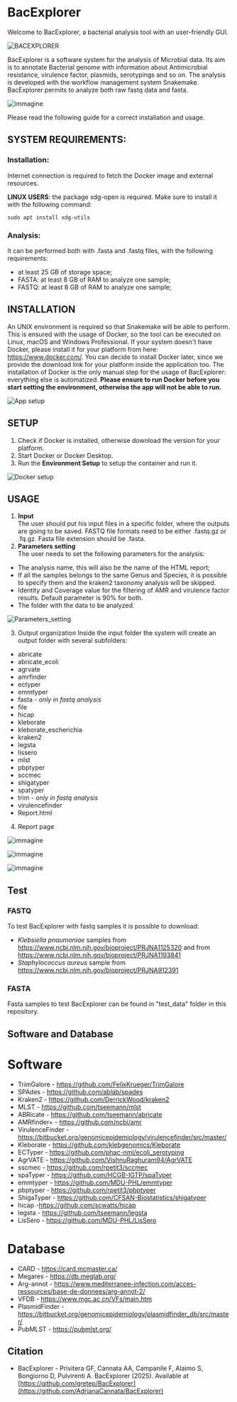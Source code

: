 # BacExplorer

Welcome to BacExplorer, a bacterial analysis tool with an user-friendly GUI.

![BACEXPLORER](https://github.com/user-attachments/assets/694f612f-8645-45bf-85c2-5ec00efdc1a6)


BacExplorer is a software system for the analysis of Microbial data. Its aim is to annotate Bacterial genome with information about Antimicrobial resistance, virulence factor, plasmids, serotypings and so on. The analysis is developed with the workflow management system Snakemake.
BacExplorer permits to analyze both raw fastq data and fasta.

![immagine](https://github.com/user-attachments/assets/519c9191-a3cd-4836-af01-e474be6bf8c9)


Please read the following guide for a correct installation and usage.

## SYSTEM REQUIREMENTS:
### Installation:
Internet connection is required to fetch the Docker image and external resources.

**LINUX USERS**: the package xdg-open is required. Make sure to install it with the following command:

```
sudo apt install xdg-utils
```

### Analysis:
It can be performed both with .fasta and .fastq files, with the following requirements:
- at least 25 GB of storage space;
- FASTA: at least 8 GB of RAM to analyze one sample;
- FASTQ: at least 8 GB of RAM to analyze one sample;


## INSTALLATION
An UNIX environment is required so that Snakemake will be able to perform. This is ensured with the usage of Docker, so the tool can be executed on Linux, macOS and Windows Professional.
If your system doesn't have Docker, please install it for your platform from here: https://www.docker.com/.
You can decide to install Docker later, since we provide the download link for your platform inside the application too.
The installation of Docker is the only manual step for the usage of BacExplorer: everything else is automatized.
**Please ensure to run Docker before you start setting the environment, otherwise the app will not be able to run.**

![App setup](https://github.com/user-attachments/assets/eec116f4-2993-432f-854a-0fc53c3a7991)

## SETUP
1) Check if Docker is installed, otherwise download the version for your platform.
2) Start Docker or Docker Desktop.
3) Run the **Environment Setup** to setup the container and run it.

![Docker setup](https://github.com/user-attachments/assets/3b5d3af5-a311-49d0-b590-f3d03b5292c6)

## USAGE
1) **Input**  
The user should put his input files in a specific folder, where the outputs are going to be saved. FASTQ file formats need to be either .fastq.gz or .fq.gz.
Fasta file extension should be .fasta.
2) **Parameters setting**  
The user needs to set the following parameters for the analysis:
- The analysis name, this will also be the name of the HTML report;
- If all the samples belongs to the same Genus and Species, it is possible to specify them and the kraken2 taxonomy analysis will be skipped.
- Identity and Coverage value for the filtering of AMR and virulence factor results. Default parameter is 90% for both.
- The folder with the data to be analyzed.

![Parameters_setting](https://github.com/user-attachments/assets/0865b1fb-63ce-41b7-b792-509d1f853410)

3) Output organization
Inside the input folder the system will create an output folder with several subfolders:
- abricate
- abricate_ecoli
- agrvate
- amrfinder
- ectyper
- emmtyper
- fasta - *only in fastq analysis*
- file
- hicap
- kleborate
- kleborate_escherichia
- kraken2
- legsta
- lissero
- mlst
- pbptyper
- sccmec
- shigatyper
- spatyper
- trim - *only in fastq analysis*
- virulencefinder
- Report.html



4) Report page


![immagine](https://github.com/user-attachments/assets/db3fe1ee-f254-4bad-8fe4-f05975e0bec6)


![immagine](https://github.com/user-attachments/assets/701aeba7-3081-4ab1-a0c7-279f349233b7)


![immagine](https://github.com/user-attachments/assets/5870e3ae-4b4e-4c1e-82a8-507f06436d45)




## Test

### FASTQ
To test BacExplorer with fastq samples it is possible to download:
- *Klebsiella pnaumoniae* samples from https://www.ncbi.nlm.nih.gov/bioproject/PRJNA1125320 and from https://www.ncbi.nlm.nih.gov/bioproject/PRJNA1193841
- *Staphylococcus aureus* sample from https://www.ncbi.nlm.nih.gov/bioproject/PRJNA912391

### FASTA
Fasta samples to test BacExplorer can be found in "test_data" folder in this repository.

## Software and Database
# Software
- TrimGalore - https://github.com/FelixKrueger/TrimGalore
- SPAdes - https://github.com/ablab/spades
- Kraken2 - https://github.com/DerrickWood/kraken2
- MLST - https://github.com/tseemann/mlst
- ABRicate - https://github.com/tseemann/abricate
- AMRfinder+ - https://github.com/ncbi/amr
- VirulenceFinder - https://bitbucket.org/genomicepidemiology/virulencefinder/src/master/
- Kleborate - https://github.com/klebgenomics/Kleborate
- ECTyper - https://github.com/phac-nml/ecoli_serotyping
- AgrVATE - https://github.com/VishnuRaghuram94/AgrVATE
- sscmec - https://github.com/rpetit3/sccmec
- spaTyper - https://github.com/HCGB-IGTP/spaTyper
- emmtyper - https://github.com/MDU-PHL/emmtyper
- pbptyper - https://github.com/rpetit3/pbptyper
- ShigaTyper - https://github.com/CFSAN-Biostatistics/shigatyper
- hicap -https://github.com/scwatts/hicap
- legsta - https://github.com/tseemann/legsta
- LisSero - https://github.com/MDU-PHL/LisSero
# Database
- CARD - https://card.mcmaster.ca/
- Megares - https://db.meglab.org/
- Arg-annot - https://www.mediterranee-infection.com/acces-ressources/base-de-donnees/arg-annot-2/
- VFDB - https://www.mgc.ac.cn/VFs/main.htm
- PlasmidFinder - https://bitbucket.org/genomicepidemiology/plasmidfinder_db/src/master/
- PubMLST - https://pubmlst.org/
  
## Citation 
- BacExplorer - Privitera GF, Cannata AA, Campanile F, Alaimo S, Bongiorno D, Pulvirenti A. BacExplorer (2025). Available at [https://github.com/gretep/BacExplorer](https://github.com/AdrianaCannata/BacExplorer)


